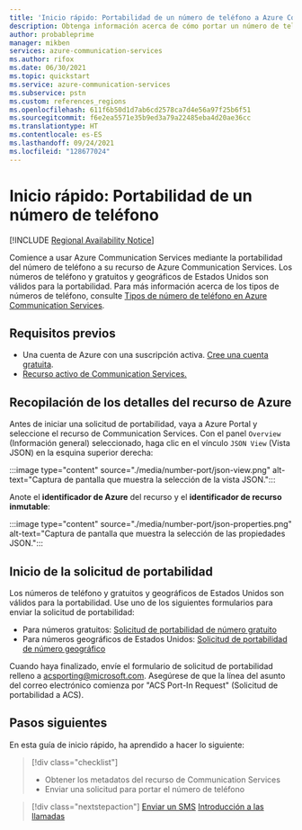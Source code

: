 ```yaml
---
title: 'Inicio rápido: Portabilidad de un número de teléfono a Azure Communication Services'
description: Obtenga información acerca de cómo portar un número de teléfono a un recurso de Communication Services.
author: probableprime
manager: mikben
services: azure-communication-services
ms.author: rifox
ms.date: 06/30/2021
ms.topic: quickstart
ms.service: azure-communication-services
ms.subservice: pstn
ms.custom: references_regions
ms.openlocfilehash: 611f6b50d1d7ab6cd2578ca7d4e56a97f25b6f51
ms.sourcegitcommit: f6e2ea5571e35b9ed3a79a22485eba4d20ae36cc
ms.translationtype: HT
ms.contentlocale: es-ES
ms.lasthandoff: 09/24/2021
ms.locfileid: "128677024"
---
```

# <a name="quickstart-port-a-phone-number"></a>Inicio rápido: Portabilidad de un número de teléfono

[!INCLUDE [Regional Availability Notice](../../includes/regional-availability-include.md)]

Comience a usar Azure Communication Services mediante la portabilidad del número de teléfono a su recurso de Azure Communication Services. Los números de teléfono y gratuitos y geográficos de Estados Unidos son válidos para la portabilidad. Para más información acerca de los tipos de números de teléfono, consulte [Tipos de número de teléfono en Azure Communication Services](../../concepts/telephony-sms/plan-solution.md).

## <a name="prerequisites"></a>Requisitos previos

- Una cuenta de Azure con una suscripción activa. [Cree una cuenta gratuita](https://azure.microsoft.com/free/?WT.mc_id=A261C142F).
- [Recurso activo de Communication Services.](../create-communication-resource.md)

## <a name="gather-your-azure-resource-details"></a>Recopilación de los detalles del recurso de Azure

Antes de iniciar una solicitud de portabilidad, vaya a Azure Portal y seleccione el recurso de Communication Services. Con el panel `Overview` (Información general) seleccionado, haga clic en el vínculo `JSON View` (Vista JSON) en la esquina superior derecha:

:::image type="content" source="./media/number-port/json-view.png" alt-text="Captura de pantalla que muestra la selección de la vista JSON.":::

Anote el **identificador de Azure** del recurso y el **identificador de recurso inmutable**:

:::image type="content" source="./media/number-port/json-properties.png" alt-text="Captura de pantalla que muestra la selección de las propiedades JSON.":::

## <a name="initiate-the-port-request"></a>Inicio de la solicitud de portabilidad

Los números de teléfono y gratuitos y geográficos de Estados Unidos son válidos para la portabilidad. Use uno de los siguientes formularios para enviar la solicitud de portabilidad:

- Para números gratuitos: [Solicitud de portabilidad de número gratuito](https://aka.ms/acs-port-form-tollfree)
- Para números geográficos de Estados Unidos: [Solicitud de portabilidad de número geográfico](https://aka.ms/acs-port-form-geographic)

Cuando haya finalizado, envíe el formulario de solicitud de portabilidad relleno a acsporting@microsoft.com. Asegúrese de que la línea del asunto del correo electrónico comienza por "ACS Port-In Request" (Solicitud de portabilidad a ACS).

## <a name="next-steps"></a>Pasos siguientes

En esta guía de inicio rápido, ha aprendido a hacer lo siguiente:

> [!div class="checklist"]
> * Obtener los metadatos del recurso de Communication Services
> * Enviar una solicitud para portar el número de teléfono

> [!div class="nextstepaction"]
> [Enviar un SMS](../telephony-sms/send.md)
> [Introducción a las llamadas](../voice-video-calling/getting-started-with-calling.md)
